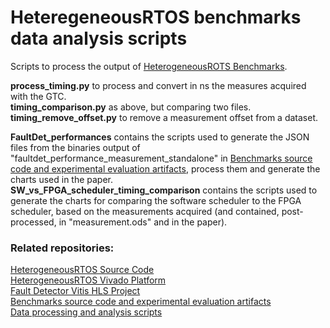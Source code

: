 # HeteregeneousRTOS benchmarks data analysis scripts

Scripts to process the output of [HeterogeneousROTS Benchmarks](https://github.com/francesco-ratti/heterogeneousRTOS_benchmarks).

<strong>process_timing.py</strong> to process and convert in ns the measures acquired with the GTC.\
<strong>timing_comparison.py</strong> as above, but comparing two files.\
<strong>timing_remove_offset.py</strong> to remove a measurement offset from a dataset.

<strong>FaultDet_performances</strong> contains the scripts used to generate the JSON files from the binaries output of "faultdet_performance_measurement_standalone" in [Benchmarks source code and experimental evaluation artifacts](https://github.com/francesco-ratti/heterogeneousRTOS_benchmarks), process them and generate the charts used in the paper.\
<strong>SW_vs_FPGA_scheduler_timing_comparison</strong> contains the scripts used to generate the charts for comparing the software scheduler to the FPGA scheduler, based on the measurements acquired (and contained, post-processed, in "measurement.ods" and in the paper).

<h3>Related repositories:</h3>

[HeterogeneousRTOS Source Code](https://github.com/francesco-ratti/heterogeneousRTOS)\
[HeterogeneousRTOS Vivado Platform](https://github.com/francesco-ratti/heterogeneousRTOS_HW)\
[Fault Detector Vitis HLS Project](https://github.com/francesco-ratti/heterogeneousRTOS_faultDetector_HLS)\
[Benchmarks source code and experimental evaluation artifacts](https://github.com/francesco-ratti/heterogeneousRTOS_benchmarks)\
[Data processing and analysis scripts](https://github.com/francesco-ratti/heteregeneousRTOS_benchmarks_data_analysis_scripts)
